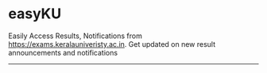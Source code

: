 # easyKU

Easily Access Results, Notifications from https://exams.keralauniveristy.ac.in. Get updated on new result announcements and notifications

---